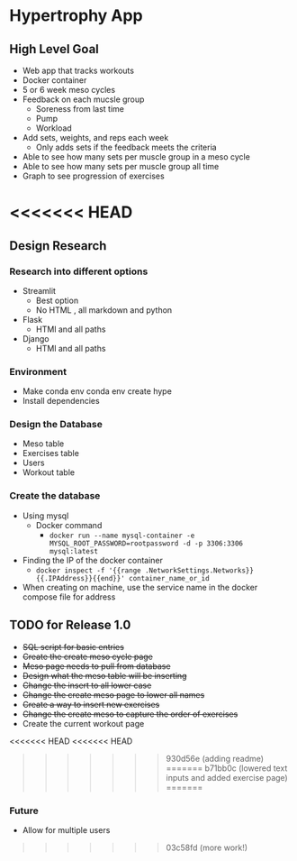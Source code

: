 # Hypertrophy App

## High Level Goal

- Web app that tracks workouts
- Docker container
- 5 or 6 week meso cycles
- Feedback on each mucsle group
    - Soreness from last time
    - Pump
    - Workload
- Add sets, weights, and reps each week
    - Only adds sets if the feedback meets the criteria
- Able to see how many sets per muscle group in a meso cycle
- Able to see how many sets per muscle group all time
- Graph to see progression of exercises

<<<<<<< HEAD
=======
## Design Research

### Research into different options

- Streamlit
    - Best option
    - No HTML , all markdown and python
- Flask
    - HTMl and all paths
- Django
    - HTMl and all paths

### Environment

- Make conda env
    conda env create hype
- Install dependencies

### Design the Database

- Meso table
- Exercises table
- Users 
- Workout table

### Create the database

- Using mysql
    - Docker command
        - `docker run --name mysql-container -e MYSQL_ROOT_PASSWORD=rootpassword -d -p 3306:3306 mysql:latest`
- Finding the IP of the docker container
    - `docker inspect -f '{{range .NetworkSettings.Networks}}{{.IPAddress}}{{end}}' container_name_or_id`
- When creating on machine, use the service name in the docker compose file for address

## TODO for Release 1.0

- ~~SQL script for basic entries~~
- ~~Create the create meso cycle page~~
- ~~Meso page needs to pull from database~~
- ~~Design what the meso table will be inserting~~
- ~~Change the insert to all lower case~~
- ~~Change the create meso page to lower all names~~
- ~~Create a way to insert new exercises~~
- ~~Change the create meso to capture the order of exercises~~
- Create the current workout page

<<<<<<< HEAD
<<<<<<< HEAD

>>>>>>> 930d56e (adding readme)
=======
>>>>>>> b71bb0c (lowered text inputs and added exercise page)
=======
### Future

- Allow for multiple users
>>>>>>> 03c58fd (more work!)
